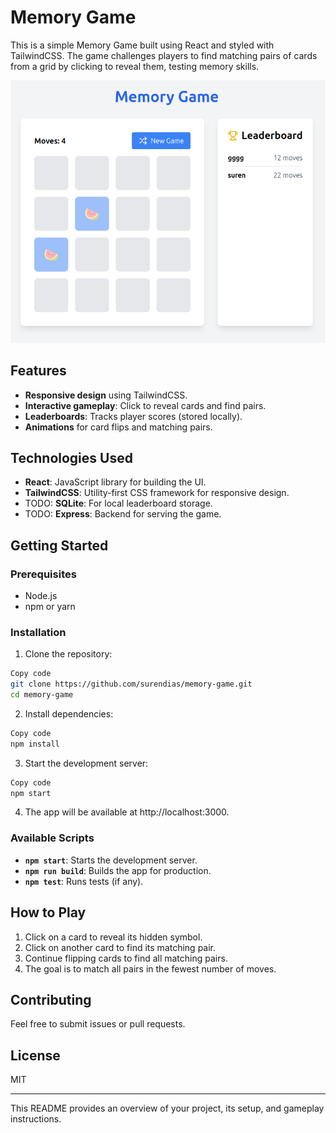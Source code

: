 # Memory Game

This is a simple Memory Game built using React and styled with TailwindCSS. The game challenges players to find matching pairs of cards from a grid by clicking to reveal them, testing memory skills.

![Screenshot Description](./gameplay.png)

## Features

- **Responsive design** using TailwindCSS.
- **Interactive gameplay**: Click to reveal cards and find pairs.
- **Leaderboards**: Tracks player scores (stored locally).
- **Animations** for card flips and matching pairs.

## Technologies Used

- **React**: JavaScript library for building the UI.
- **TailwindCSS**: Utility-first CSS framework for responsive design.
- TODO: **SQLite**: For local leaderboard storage.
- TODO: **Express**: Backend for serving the game.

## Getting Started

### Prerequisites

- Node.js
- npm or yarn

### Installation

1. Clone the repository:

```bash
Copy code
git clone https://github.com/surendias/memory-game.git
cd memory-game
```

2. Install dependencies:

```bash
Copy code
npm install
```

3. Start the development server:

```bash
Copy code
npm start
```

4. The app will be available at http://localhost:3000.

### Available Scripts

- **`npm start`**: Starts the development server.
- **`npm run build`**: Builds the app for production.
- **`npm test`**: Runs tests (if any).

## How to Play

1. Click on a card to reveal its hidden symbol.
2. Click on another card to find its matching pair.
3. Continue flipping cards to find all matching pairs.
4. The goal is to match all pairs in the fewest number of moves.

## Contributing

Feel free to submit issues or pull requests.

## License

MIT

---

This README provides an overview of your project, its setup, and gameplay instructions.
